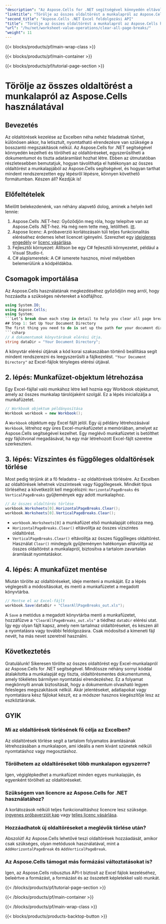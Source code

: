 ```yaml
---
"description": "Az Aspose.Cells for .NET segítségével könnyedén eltávolíthatod az összes oldaltörést egy Excel-munkalapon. Kövesd lépésről lépésre szóló útmutatónkat a zökkenőmentes, nyomtatásra kész munkalap-elrendezésért."
"linktitle": "Törölje az összes oldaltörést a munkalapról az Aspose.Cells használatával"
"second_title": "Aspose.Cells .NET Excel feldolgozási API"
"title": "Törölje az összes oldaltörést a munkalapról az Aspose.Cells használatával"
"url": "/hu/net/worksheet-value-operations/clear-all-page-breaks/"
"weight": 11
---
```


{{< blocks/products/pf/main-wrap-class >}}

{{< blocks/products/pf/main-container >}}

{{< blocks/products/pf/tutorial-page-section >}}

# Törölje az összes oldaltörést a munkalapról az Aspose.Cells használatával

## Bevezetés
Az oldaltörések kezelése az Excelben néha nehéz feladatnak tűnhet, különösen akkor, ha letisztult, nyomtatható elrendezésre van szüksége a bosszantó megszakítások nélkül. Az Aspose.Cells for .NET segítségével könnyedén kezelheti és törölheti az oldaltöréseket, egyszerűsítheti a dokumentumot és tiszta adatáramlást hozhat létre. Ebben az útmutatóban részletesebben bemutatjuk, hogyan távolíthatja el hatékonyan az összes oldaltörést a munkalapjából az Aspose.Cells segítségével, és hogyan tarthat mindent rendszerezetten egy lépésről lépésre, könnyen követhető formátumban. Készen áll? Kezdjük is!
## Előfeltételek
Mielőtt belekezdenénk, van néhány alapvető dolog, aminek a helyén kell lennie:
1. Aspose.Cells .NET-hez: Győződjön meg róla, hogy telepítve van az Aspose.Cells .NET-hez. Ha még nem tette meg, letöltheti. [itt](https://releases.aspose.com/cells/net/).
2. Aspose licenc: A próbaverzió korlátozásain túli teljes funkcionalitás eléréséhez érdemes lehet licencet igényelni. Szerezhet egy [ideiglenes engedély](https://purchase.aspose.com/tempvagyary-license/) or [licenc vásárlása](https://purchase.aspose.com/buy).
3. Fejlesztői környezet: Állítson be egy C# fejlesztői környezetet, például a Visual Studio-t.
4. C# alapismeretek: A C# ismerete hasznos, mivel mélyebben belemerülünk a kódpéldákba.
## Csomagok importálása
Az Aspose.Cells használatának megkezdéséhez győződjön meg arról, hogy hozzáadta a szükséges névtereket a kódfájlhoz.
```csharp
using System.IO;
using Aspose.Cells;
using System;
```Let’s break down each step in detail to help you clear all page breaks in your worksheet.
## Step 1: Set Up Your Document Directory
The first thing you need to do is set up the path for your document directory. This is where your Excel files will be stored, and where the output files will be saved after processing.
```csharp
// A dokumentumok könyvtárának elérési útja.
string dataDir = "Your Document Directory";
```
A könyvtár elérési útjának a kód korai szakaszában történő beállítása segít mindent rendszerezni és leegyszerűsíti a fájlkezelést. `"Your Document Directory"` az Excel-fájlok tényleges elérési útjával.
## 2. lépés: Munkafüzet-objektum létrehozása
Egy Excel-fájllal való munkához létre kell hoznia egy Workbook objektumot, amely az összes munkalap tárolójaként szolgál. Ez a lépés inicializálja a munkafüzetet.
```csharp
// Workbook objektum példányosítása
Workbook workbook = new Workbook();
```
A `Workbook` objektum egy Excel fájlt jelöl. Egy új példány létrehozásával `Workbook`, létrehoz egy üres Excel-munkafüzetet a memóriában, amelyet az Aspose.Cells segítségével kezelhet. Egy meglévő munkafüzetet is betölthet egy fájlútvonal megadásával, ha egy már létrehozott Excel-fájlt szeretne szerkeszteni.
## 3. lépés: Vízszintes és függőleges oldaltörések törlése
Most pedig térjünk át a fő feladatra – az oldaltörések törlésére. Az Excelben az oldaltörések lehetnek vízszintesek vagy függőlegesek. Mindkét típus törléséhez a következőt kell megcélozni: `HorizontalPageBreaks` és `VerticalPageBreaks` gyűjtemények egy adott munkalaphoz.
```csharp
// Az összes oldaltörés törlése
workbook.Worksheets[0].HorizontalPageBreaks.Clear();
workbook.Worksheets[0].VerticalPageBreaks.Clear();
```
- `workbook.Worksheets[0]` a munkafüzet első munkalapját célozza meg.
- `HorizontalPageBreaks.Clear()` eltávolítja az összes vízszintes oldaltörést.
- `VerticalPageBreaks.Clear()` eltávolítja az összes függőleges oldaltörést.
Használat `Clear()` mindegyik gyűjteményen hatékonyan eltávolítja az összes oldaltörést a munkalapról, biztosítva a tartalom zavartalan áramlását nyomtatáskor.
## 4. lépés: A munkafüzet mentése
Miután törölte az oldaltöréseket, ideje menteni a munkáját. Ez a lépés véglegesíti a módosításokat, és menti a munkafüzetet a megadott könyvtárba.
```csharp
// Mentse el az Excel-fájlt
workbook.Save(dataDir + "ClearAllPageBreaks_out.xls");
```
A `Save` a metódus a megadott könyvtárba menti a munkafüzetet, hozzáfűzve a `"ClearAllPageBreaks_out.xls"` a tiédhez `dataDir` elérési utat. Így egy olyan fájlt kapsz, amely nem tartalmaz oldaltöréseket, és készen áll a nyomtatásra vagy további feldolgozásra. Csak módosítsd a kimeneti fájl nevét, ha más nevet szeretnél használni.
## Következtetés
Gratulálunk! Sikeresen törölte az összes oldaltörést egy Excel-munkalapról az Aspose.Cells for .NET segítségével. Mindössze néhány sornyi kóddal átalakította a munkalapját egy tiszta, oldaltörésmentes dokumentummá, amely tökéletes bármilyen nyomtatási elrendezéshez. Ez a folyamat megkönnyíti annak biztosítását, hogy a dokumentum olvasható legyen felesleges megszakítások nélkül. Akár jelentéseket, adatlapokat vagy nyomtatásra kész fájlokat készít, ez a módszer hasznos kiegészítője lesz az eszköztárának.
## GYIK
### Mi az oldaltörések törlésének fő célja az Excelben?  
Az oldaltörések törlése segít a tartalom folyamatos áramlásának létrehozásában a munkalapon, ami ideális a nem kívánt szünetek nélküli nyomtatáshoz vagy megosztáshoz.
### Törölhetem az oldaltöréseket több munkalapon egyszerre?  
Igen, végiglépkedhet a munkafüzet minden egyes munkalapján, és egyenként törölheti az oldaltöréseket.
### Szükségem van licencre az Aspose.Cells for .NET használatához?  
A korlátozások nélküli teljes funkcionalitáshoz licencre lesz szüksége. [ingyenes próbaverziót kap](https://releases.aspose.com/) vagy [teljes licenc vásárlása](https://purchase.aspose.com/buy).
### Hozzáadhatok új oldaltöréseket a meglévők törlése után?  
Abszolút! Az Aspose.Cells lehetővé teszi oldaltörések hozzáadását, amikor csak szükséges, olyan metódusok használatával, mint a `AddHorizontalPageBreak` és `AddVerticalPageBreak`.
### Az Aspose.Cells támogat más formázási változtatásokat is?  
Igen, az Aspose.Cells robusztus API-t biztosít az Excel fájlok kezeléséhez, beleértve a formázást, a formázást és az összetett képletekkel való munkát.


{{< /blocks/products/pf/tutorial-page-section >}}

{{< /blocks/products/pf/main-container >}}

{{< /blocks/products/pf/main-wrap-class >}}

{{< blocks/products/products-backtop-button >}}